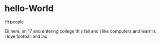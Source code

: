 # hello-World

Hi people

Eli here, im 17 and entering college this fall and i like computers and learnin.
I love football and lax
